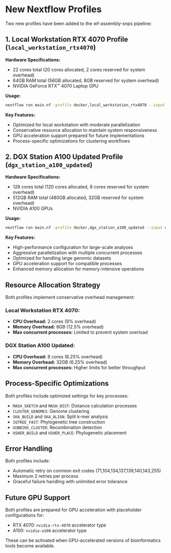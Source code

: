 # New Nextflow Profiles

Two new profiles have been added to the wf-assembly-snps pipeline:

## 1. Local Workstation RTX 4070 Profile (`local_workstation_rtx4070`)

**Hardware Specifications:**
- 22 cores total (20 cores allocated, 2 cores reserved for system overhead)
- 64GB RAM total (56GB allocated, 8GB reserved for system overhead)
- NVIDIA GeForce RTX™ 4070 Laptop GPU

**Usage:**
```bash
nextflow run main.nf -profile docker,local_workstation_rtx4070 --input data/ --outdir results/
```

**Key Features:**
- Optimized for local workstation with moderate parallelization
- Conservative resource allocation to maintain system responsiveness
- GPU acceleration support prepared for future implementations
- Process-specific optimizations for clustering workflows

## 2. DGX Station A100 Updated Profile (`dgx_station_a100_updated`)

**Hardware Specifications:**
- 128 cores total (120 cores allocated, 8 cores reserved for system overhead)
- 512GB RAM total (480GB allocated, 32GB reserved for system overhead)
- NVIDIA A100 GPUs

**Usage:**
```bash
nextflow run main.nf -profile docker,dgx_station_a100_updated --input data/ --outdir results/
```

**Key Features:**
- High-performance configuration for large-scale analyses
- Aggressive parallelization with multiple concurrent processes
- Optimized for handling large genomic datasets
- GPU acceleration support for compatible processes
- Enhanced memory allocation for memory-intensive operations

## Resource Allocation Strategy

Both profiles implement conservative overhead management:

### Local Workstation RTX 4070:
- **CPU Overhead:** 2 cores (9% overhead)
- **Memory Overhead:** 8GB (12.5% overhead)
- **Max concurrent processes:** Limited to prevent system overload

### DGX Station A100 Updated:
- **CPU Overhead:** 8 cores (6.25% overhead)
- **Memory Overhead:** 32GB (6.25% overhead)
- **Max concurrent processes:** Higher limits for better throughput

## Process-Specific Optimizations

Both profiles include optimized settings for key processes:
- `MASH_SKETCH` and `MASH_DIST`: Distance calculation processes
- `CLUSTER_GENOMES`: Genome clustering
- `SKA_BUILD` and `SKA_ALIGN`: Split k-mer analysis
- `IQTREE_FAST`: Phylogenetic tree construction
- `GUBBINS_CLUSTER`: Recombination detection
- `USHER_BUILD` and `USHER_PLACE`: Phylogenetic placement

## Error Handling

Both profiles include:
- Automatic retry on common exit codes (71,104,134,137,139,140,143,255)
- Maximum 2 retries per process
- Graceful failure handling with unlimited error tolerance

## Future GPU Support

Both profiles are prepared for GPU acceleration with placeholder configurations for:
- RTX 4070: `nvidia-rtx-4070` accelerator type
- A100: `nvidia-a100` accelerator type

These can be activated when GPU-accelerated versions of bioinformatics tools become available.